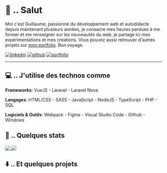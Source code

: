 <!-- Inspiré par https://github.com/ombharatiya, merci. -->

[1.1]: https://raw.githubusercontent.com/iamgpe/iamgpe/main/linkedin.png
[2.1]: https://raw.githubusercontent.com/iamgpe/iamgpe/main/github.png
[3.1]: https://raw.githubusercontent.com/iamgpe/iamgpe/main/expe.png

[1]: https://www.linkedin.com/in/iamguillaumepe
[2]: https://www.github.com/iamgpe
[3]: https://iamgpe.me

<!-- Présentation -->
# 👋 .. Salut 

Moi c'est Guillaume, passionné du développement web et autodidacte depuis maintenant plusieurs années, je consacre mes heures perdues à me former et me renseigner sur les nouveautés du web. je partage ici mes expérimentations et mes créations. Vous pouvez aussi retrouver d'autres projets sur [mon portfolio](https://iamgpe.me). Bon voyage.

[![linkedin][1.1]][1]
[![github][2.1]][2]
[![portfolio][3.1]][3]

---

<!-- Technos utilisées -->
## 💻 .. J'utilise des technos comme

**Frameworks**: VueJS - Laravel - Laravel Nova

**Langages**: HTML/CSS - SASS - JavaScript - NodeJS - TypeScript - PHP - SQL

**Logiciels & Outils**: Webpack - Figma - Visual Studio Code - Github - Windows

<!-- Statistiques du profil -->
## 📰 .. Quelques stats

<a href="https://github.com/anuraghazra/github-readme-stats">
  <img align="center" src="https://github-readme-stats.vercel.app/api?username=iamgpe&count_private=true&hide=stars,issues&show_icons=true&layout-compact" />
</a>
<a href="https://github.com/anuraghazra/github-readme-stats">
  <img align="center" src="https://github-readme-stats.vercel.app/api/top-langs/?username=iamgpe&layout=compact" />
</a>

<!-- Lien vers les récents-->
## ⬇️ .. Et quelques projets 
